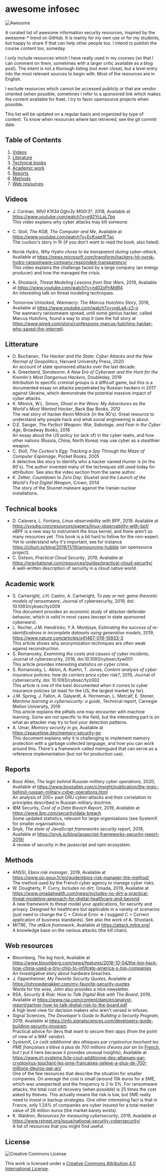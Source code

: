 # awesome infosec 

![Awesome](https://cdn.rawgit.com/sindresorhus/awesome/d7305f38d29fed78fa85652e3a63e154dd8e8829/media/badge.svg)

A curated list of awesome information security resources, inspired by the awesome-* trend on GitHub. It is mainly for my own use or for my students, but happy to share if that can help other people too.
I intend to publish the course content too, someday. 

I only include resources which I have really used in my courses (so that I can comment on them, sometimes with a larger critic available as a blog post). The intent is not a thorough listing (not even close), but a level entry into the most relevant sources to begin with. Most of the resources are in English. 

I exclude resources which cannot be accessed publicly or that are vendor oriented (when possible; sometimes I refer to a sponsored link which makes the content available for free). I try to favor opensource projects when possible.

This list will be updated on a regular basis and organized by type of content. To know when resources where last retrieved, see the git commit date.

## Table of Contents

1. [Videos](#videos)
2. [Literature](#litterature)
3. [Technical books](#technical-books)
4. [Academic work](#academic-work)
5. [Reports](#reports)
6. [Methods](#methods)
7. [Web resources](#web-resources)

## Videos

- J. Corman, *Wh0 K1ll3d D@v3y M00r3?*, 2018, Available at https://www.youtube.com/watch?v=e92YcLaL7bg <br>
This video explains why cyber attacks may kill someone. 

- C. Stoll, *The KGB, The Computer and Me*, Available at https://www.youtube.com/watch?v=EcKxaq1FTac <br>
The cuckoo's story in 1h (if you don't want to read the book, also listed). 

- Norsk Hydro, *Why Hydro chose to be transparent during cyber-attack*, Available at https://news.microsoft.com/transform/hackers-hit-norsk-hydro-ransomware-company-responded-transparency/ <br>
This video explains the challenge faced by a large company (an energy producer) and how the managed the crisis. 

- A. Shostack, *Threat Modeling Lessons from Star Wars*, 2019, Available at https://www.youtube.com/watch?v=nd02oPnMdR4 <br>
An interesting talk on threat modeling techniques. 

- Tomorrow Unlocked, *Wannacry: The Marcus Hutchins Story*, 2019, Available at https://www.youtube.com/watch?v=vveLaA-z3-o <br>
The wannacry ransomware spread, until some genius hacker, called Marcus Hutchins, found a way to stop it (see the full story at https://www.wired.com/story/confessions-marcus-hutchins-hacker-who-saved-the-internet).


## Litterature

- D. Buchanan, *The Hacker and the State: Cyber Attacks and the New Normal of Geopolitics*, Harvard University Press, 2020 <br>An account of state sponsored attacks over the last decade.
- A. Greenberd, *Sandworm: A New Era of Cyberwar and the Hunt for the Kremlin's Most Dangerous Hackers*, Doubleday, 2019 <br>
Attribution to specific criminal groups is a difficult game, but this is a documented essay on attacks perpetrated by Russian hackers in 2017 against Ukraine, which demonstrate the potential massive impact of cyber attacks.
- K. Mitnick, W.L. Simon, *Ghost in the Wires: My Adventures as the World's Most Wanted Hacker*, Back Bay Books, 2012<br>
The real story of hacker Kevin Mitnick (in the 90's). Great resource to understand why people hack and what social engineering is about.
- D.E. Sanger, *The Perfect Weapon: War, Sabotage, and Fear in the Cyber Age*, Broadway Books, 2018 <br>
An essay about the US policy (or lack of) in the cyber realm, and how other nations (Russia, China, North Korea) may use cyber as a stealthier weapon. 
- C. Stoll, *The Cuckoo's Egg: Tracking a Spy Through the Maze of Computer Espionage*, Pocket Books, 2005<br>
A detective like story to identify who a hacker named Hunter is (in the 80's). The author invented many of the techniques still used today for attribution. See also the video section from the same author.
- K. Zetter, *Countdown to Zero Day: Stuxnet and the Launch of the World's First Digital Weapon*, Crown, 2014 <br>
The story of the Stuxnet malware against the Iranian nuclear installations. 


## Technical books

- D. Calavera, L. Fontana, *Linux observability with BPF*, 2019. Available at https://sysdig.com/resources/papers/linux-observability-with-bpf/ <br>
eBPF is a new way to instrument the linux kernel, and there aren't so many resources yet. This book is a bit hard to follow for the non-expert. Yet to understand why it's important, see for instance https://cilium.io/blog/2019/11/19/announcing-hubble (an opensource project).
- C. Dotson, *Practical Cloud Security*, 2019, Available at https://gravitational.com/resources/guides/practical-cloud-security/<br>
A well-written description of security in a cloud native world. 

## Academic work

- S. Cartwright, J.H. Castro, A. Cartwright, *To pay or not: game theoretic models of ransomware*, Journal of cybersecurity, 2019, doi: 10.1093/cybsec/tyz009 <br>
This document provides an economic study of attacker-defender behavior, which is valid in most cases (except in state sponsored cyberwars). 
- L. Rocher, J.M. Hendrickx, Y.A. Montjoye, *Estimating the success of re-identifications in incomplete datasets using generative models*, 2019, https://www.nature.com/articles/s41467-019-10933-3 <br>This article shows why anonymization techniques are often weak against reconstruction. 
- S. Romanosky, *Examining the costs and causes of cyber
incidents*, Journal of cybersecurity, 2016, doi:10.1093/cybsec/tyw001 <br>
This article provides interesting statistics on cyber crime.
- S. Romanosky, L. Ablon, A. Kuehn, T. Jones, *Content analysis of cyber insurance policies: how do carriers price cyber risk?*, 2019, Journal of cybersecurity, doi: 10.1093/cybsec/tyz002 <br>
This article is one of the best documented when it comes to cyber insurance policies (at least for the US, the largest market by far). 
- J.M. Spring, J. Fallon, A. Galyardt, A. Horneman, L. Metcalf, E. Stoner, *Machine learning in cybersecurity: a guide*, Technical report, Carnegie Mellon University, 2019 <br>
This article explains the pitfalls one may encounter with machine learning. Some are not specific to the field, but the interesting part is on what an attacker may try to fool your detection patterns. 
- A. Umar, *Memory security in go*, Available at https://spacetime.dev/memory-security-go <br>
This document explains why it is challenging to implement memory protection with a garbage collected language, and how you can work around this. There's a framework called memguard that can serve as a reference implementation (but not for production use). 

## Reports

* Booz Allen, *The logic behind Russian military cyber operations*, 2020, Available at https://www.boozallen.com/c/insight/publication/the-logic-behind-russian-military-cyber-operations.html <br>An analysis of 200+ past GRU cyber-attacks and their correlation to principles described in Russian military doctrine.
* IBM Security, *Cost of a Data Breach Report*, 2019, Available at https://www.ibm.com/security/data-breach <br>
  Some updated statistics, relevant for large organisations (see SystemX for smaller organisations). 
* Snyk, *The state of JavaScript frameworks security report*, 2019, Available at https://snyk.io/blog/javascript-frameworks-security-report-2019/ <br>
  A review of security in the javascript and npm ecosystem.

## Methods

- ANSSI, *Ebios risk manager*, 2019, Available at https://www.ssi.gouv.fr/en/guide/ebios-risk-manager-the-method/ <br>
  The method used by the French cyber agency to manage cyber risks. 
- W. Dougherty, P. Curry, *Includes no dirt*, Omada, 2019, Available at https://www.omadahealth.com/news/includes-no-dirt-a-practical-threat-modeling-approach-for-digital-healthcare-and-beyond <br>
  A new framework to threat model your applications, for security and privacy. Designed for healthcare but applicable in a variety of scenarios (just need to change the C = Clinical Error => I suggest C = Correct application of business standards). See also the work of A. Shostack.
- MITRE, *The att&ck framework*, Available at https://attack.mitre.org/ <br>
  A knowledge base on the various attacks (the kill chain).

## Web resources

- Bloomberg, *The big hack*, Available at https://www.bloomberg.com/news/features/2018-10-04/the-big-hack-how-china-used-a-tiny-chip-to-infiltrate-america-s-top-companies <br>An investigative story about hardware breaches.
- J. Oppenheimer, *My Favorite Security Quotes*, Available at https://johnopdenakker.com/my-favorite-security-quotes <br> Words for the wise, John also provides a nice newsletter.
- RSA, *Security & Risk: How to Talk Digital Risk with The Board*, 2019, Available at https://www.rsa.com/content/dam/en/analyst-report/gartner-how-to-talk-digital-risk-to-the-board.pdf <br>
A high level view for decision makers who aren't versed in infosec. 
- Signal Sciences, *The Developer’s Guide to Building a Security Program*, 2019, Available at https://info.signalsciences.com/developers-guide-building-security-program <br>
Practical advice for devs that want to secure their apps (from the point of view of a WAF vendor). 
- SystemX, *Le coût additionné des attaques par cryptovirus touchant les PME françaises s’élève à plus de 700 millions d’euros par an* (in <u>French</u>, but I put it here because it provides unusual insights), Available at https://www.irt-systemx.fr/le-cout-additionne-des-attaques-par-cryptovirus-touchant-les-pme-francaises-seleve-a-plus-de-700-millions-deuros-par-an/ <br>
One of the few resources that describe the situation for smaller companies. On average the cost is small (around 10k euros for a SME, which was unexpected) and the frequency is 2 to 5%. For ransomware attacks, the total cost of recovery (when possible) is 25 times the cost asked by thieves. This actually means the risk is low, but SME really need to invest in backup strategies. One other interesting fact is that in France, only 1.24% of companies are cyber insured for a total market value of 28 million euros (the market barely exists).
- K. Waldron, *Resources for measuring cybersecurity*, 2019, Available at https://www.rstreet.org/issue/national-security-cybersecurity/ <br>
A list of resources that you might find useful. 


## License

![Creative Commons License](http://i.creativecommons.org/l/by/4.0/88x31.png)

This work is licensed under a [Creative Commons Attribution 4.0 International License](http://creativecommons.org/licenses/by/4.0/).
